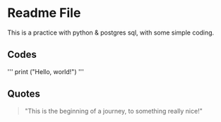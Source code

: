 # Readme File

This is a practice with python & postgres sql,
with some simple coding.

## Codes

'''
print ("Hello, world!")
'''

## Quotes

> "This is the beginning of a journey, to something really nice!"
